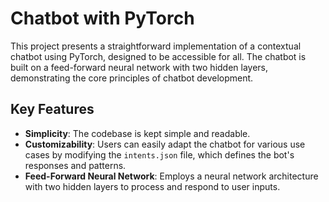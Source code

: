 # Chatbot with PyTorch

This project presents a straightforward implementation of a contextual chatbot using PyTorch, designed to be accessible for all. The chatbot is built on a feed-forward neural network with two hidden layers, demonstrating the core principles of chatbot development.

## Key Features

- **Simplicity**: The codebase is kept simple and readable.
- **Customizability**: Users can easily adapt the chatbot for various use cases by modifying the `intents.json` file, which defines the bot's responses and patterns.
- **Feed-Forward Neural Network**: Employs a neural network architecture with two hidden layers to process and respond to user inputs.

